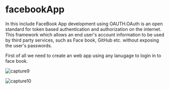 # facebookApp

In this include FaceBook App development using OAUTH.OAuth is an open standard for token based authentication and authorization on the internet. This framework which allows an end user's account information to be used by third party services, such as Face book, GitHub etc. without exposing the user's passwords.

First of all we need to create an web app using any lanugage to login in to face book.

![capture9](https://cloud.githubusercontent.com/assets/18233358/26285606/d343aeac-3e70-11e7-9e80-1c5eb22e462a.PNG)

![capture10](https://cloud.githubusercontent.com/assets/18233358/26285613/0d3bb05a-3e71-11e7-9a5d-dc8f09f99d0b.PNG)


